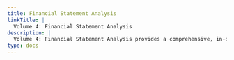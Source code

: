 ```yaml
---
title: Financial Statement Analysis
linkTitle: |
  Volume 4: Financial Statement Analysis
description: |
  Volume 4: Financial Statement Analysis provides a comprehensive, in-depth exploration of essential financial reporting and analysis concepts for success on the 2025 CFA® Level I exam. Master IFRS and US GAAP differences, common-size statement techniques, ratio analysis, and the evaluation of earnings quality, while learning how to interpret and scrutinize corporate financial disclosures. With clear explanations and real-world applications, this volume equips you to confidently assess the financial health and performance of organizations in today’s complex global environment.
type: docs
---
```

